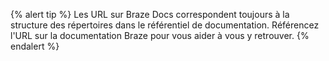 {% alert tip %}
Les URL sur Braze Docs correspondent toujours à la structure des répertoires dans le référentiel de documentation. Référencez l'URL sur la documentation Braze pour vous aider à vous y retrouver.
{% endalert %}